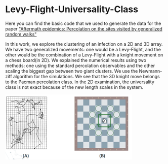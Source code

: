 # Levy-Flight-Universality-Class
Here you can find the basic code that we used to generate the data for the paper ["Aftermath epidemics: Percolation on the sites visited by generalized random walks"](https://arxiv.org/pdf/2303.06117)

In this work, we explore the clustering of an infection on a 2D and 3D array. We have two generalized movements: one would be a Levy-Flight, and the other would be the combination of a Levy-Flight with a knight movement on a chess board(in 2D). We explained the numerical results using two methods: one using the standard percolation observables and the other scaling the biggest gap between two giant clusters.
We use the Newmann-ziff algorithm for the simulations.
We see that the 3D knight move belongs to the Pacman percolation class. In the 2D examination, the universality class is not exact because of the new length scales in the system.
<p float="center">
<img src="https://github.com/eurusebr/Aftermath-Epidemics/blob/main/moves.png" alt="alt text" width="400">
</p>
